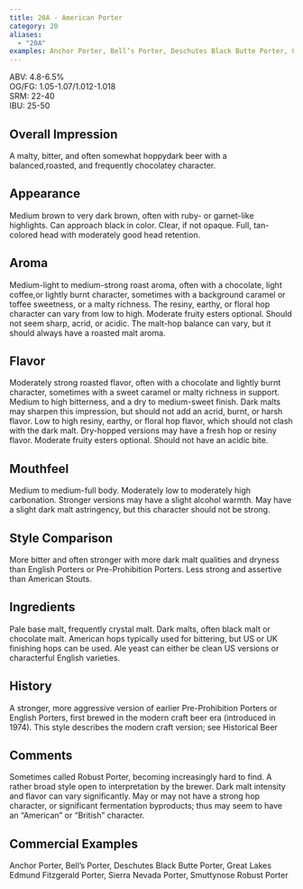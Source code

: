 ```yaml
---
title: 20A - American Porter
category: 20
aliases: 
  - "20A"
examples: Anchor Porter, Bell’s Porter, Deschutes Black Butte Porter, Great Lakes Edmund Fitzgerald Porter, Sierra Nevada Porter, Smuttynose Robust Porter
---
```


ABV: 4.8-6.5%  
OG/FG: 1.05-1.07/1.012-1.018  
SRM: 22-40  
IBU: 25-50

## Overall Impression
A malty, bitter, and often somewhat hoppydark beer with a balanced,roasted, and frequently chocolatey character.

## Appearance
Medium brown to very dark brown, often with ruby- or garnet-like highlights. Can approach black in color. Clear, if not opaque. Full, tan-colored head with moderately good head retention.

## Aroma
Medium-light to medium-strong roast aroma, often with a chocolate, light coffee,or lightly burnt character, sometimes with a background caramel or toffee sweetness, or a malty richness. The resiny, earthy, or floral hop character can vary from low to high. Moderate fruity esters optional. Should not seem sharp, acrid, or acidic. The malt-hop balance can vary, but it should always have a roasted malt aroma.

## Flavor
Moderately strong roasted flavor, often with a chocolate and lightly burnt character, sometimes with a sweet caramel or malty richness in support. Medium to high bitterness, and a dry to medium-sweet finish. Dark malts may sharpen this impression, but should not add an acrid, burnt, or harsh flavor. Low to high resiny, earthy, or floral hop flavor, which should not clash with the dark malt. Dry-hopped versions may have a fresh hop or resiny flavor. Moderate fruity esters optional. Should not have an acidic bite.

## Mouthfeel
Medium to medium-full body. Moderately low to moderately high carbonation. Stronger versions may have a slight alcohol warmth. May have a slight dark malt astringency, but this character should not be strong.

## Style Comparison
More bitter and often stronger with more dark malt qualities and dryness than English Porters or Pre-Prohibition Porters. Less strong and assertive than American Stouts.

## Ingredients
Pale base malt, frequently crystal malt. Dark malts, often black malt or chocolate malt. American hops typically used for bittering, but US or UK finishing hops can be used. Ale yeast can either be clean US versions or characterful English varieties.

## History
A stronger, more aggressive version of earlier Pre-Prohibition Porters or English Porters, first brewed in the modern craft beer era (introduced in 1974). This style describes the modern craft version; see Historical Beer

## Comments
Sometimes called Robust Porter, becoming increasingly hard to find. A rather broad style open to interpretation by the brewer. Dark malt intensity and flavor can vary significantly. May or may not have a strong hop character, or significant fermentation byproducts; thus may seem to have an “American” or “British” character.

## Commercial Examples
Anchor Porter, Bell’s Porter, Deschutes Black Butte Porter, Great Lakes Edmund Fitzgerald Porter, Sierra Nevada Porter, Smuttynose Robust Porter





